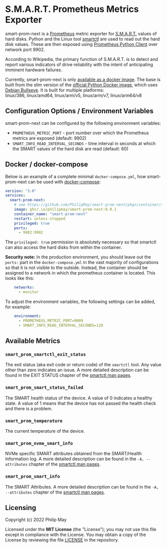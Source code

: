 # S.M.A.R.T. Prometheus Metrics Exporter

smart-prom-next is a [Prometheus](https://prometheus.io/docs/introduction/overview/) metric exporter for
[S.M.A.R.T.](https://en.wikipedia.org/wiki/S.M.A.R.T.) values of hard disks.
Python and the Linux tool [smartctl](https://www.smartmontools.org/browser/trunk/smartmontools/smartctl.8.in)
are used to read out the hard disk values. These are then exposed using
[Prometheus Python Client](https://github.com/prometheus/client_python) over network port 9902.

According to Wikipedia, the primary function of S.M.A.R.T. is to detect and report various indicators of drive
reliability with the intent of anticipating imminent hardware failures.

Currently, smart-prom-next is only
[available as a docker image](https://github.com/PhilipMay/smart-prom-next/pkgs/container/smart-prom-next).
The base is built from the slim version of the [official Python Docker image](https://hub.docker.com/_/python),
which uses [Debian Bullseye](https://www.debian.org/releases/bullseye/).
It is built for multiple platforms:</br>
linux/386, linux/amd64, linux/arm/v5, linux/arm/v7, linux/arm64/v8

## Configuration Options / Environment Variables

smart-prom-next can be configured by the following environment variables:

- `PROMETHEUS_METRIC_PORT` - port number over which the Prometheus metrics are exposed (default: 9902)
- `SMART_INFO_READ_INTERVAL_SECONDS` - time interval in seconds at which the SMART values of the hard disk are read
  (default: 60)

## Docker / docker-compose

Below is an example of a complete minimal `docker-compose.yml`, how smart-prom-next can be used with [docker-compose](https://docs.docker.com/compose/):

```yaml
version: "3.0"
services:
  smart-prom-next:
    # see https://github.com/PhilipMay/smart-prom-next/pkgs/container/smart-prom-next
    image: ghcr.io/philipmay/smart-prom-next:0.0.1
    container_name: "smart-prom-next"
    restart: unless-stopped
    privileged: true
    ports:
      - 9902:9902
```

The `privileged: true` permission is absolutely necessary so that smartctl can also access the hard disks from
within the container.

**Security note:** In the production environment, you should leave out the `ports:` part in the `docker-compose.yml`
in the vast majority of configurations so that it is not visible to the outside. Instead, the container should
be assigned to a network in which the prometheus container is located. This looks like this:

```yaml
    networks:
      - monitor
```

To adjust the environment variables, the following settings can be added, for example:

```yaml
    environment:
      - PROMETHEUS_METRIC_PORT=9009
      - SMART_INFO_READ_INTERVAL_SECONDS=120
```

## Available Metrics

### `smart_prom_smartctl_exit_status`

The exit status (aka exit code or return code) of the `smartctl` tool.
Any value other than zero indicates an issue.
A more detailed description can be found in the EXIT STATUS chapter of the
[smartctl man pages](https://www.smartmontools.org/browser/trunk/smartmontools/smartctl.8.in).

### `smart_prom_smart_status_failed`

The SMART health status of the device. A value of 0 indicates a healthy state.
A value of 1 means that the device has not passed the health check and there is a problem.

### `smart_prom_temperature`

The current temperature of the device.

### `smart_prom_nvme_smart_info`

NVMe specific SMART attributes obtained from the SMART/Health Information log.
A more detailed description can be found in the `-A, --attributes` chapter of the
[smartctl man pages](https://www.smartmontools.org/browser/trunk/smartmontools/smartctl.8.in).

### `smart_prom_smart_info`

The SMART Attributes.
A more detailed description can be found in the `-A, --attributes` chapter of the
[smartctl man pages](https://www.smartmontools.org/browser/trunk/smartmontools/smartctl.8.in).

## Licensing

Copyright (c) 2022 Philip May

Licensed under the **MIT License** (the "License"); you may not use this file except in compliance with the License.
You may obtain a copy of the License by reviewing the file
[LICENSE](https://github.com/PhilipMay/smart-prom-next/blob/main/LICENSE) in the repository.
